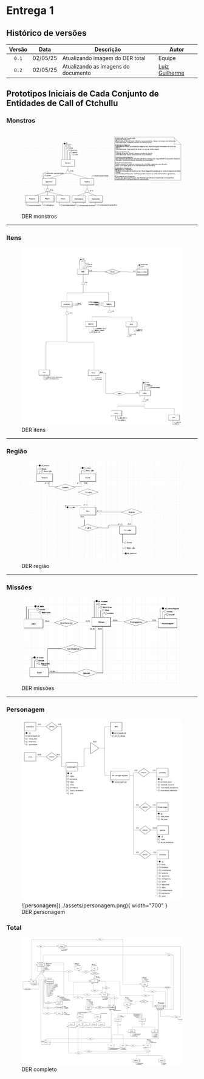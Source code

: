 # Entrega 1

## Histórico de versões

| Versão |    Data    | Descrição               | Autor                                                                                                                 |
| :----: | :--------: | ----------------------- | --------------------------------------------------------------------------------------------------------------------- |
| `0.1`  | 02/05/25 |  Atualizando imagem do DER total  |        Equipe                |
| `0.2`  | 02/05/25 | Atualizando as imagens do documento | [Luiz Guilherme](https://github.com/luizfaria1989) |


## Prototipos Iniciais de Cada Conjunto de Entidades de Call of Ctchullu
### Monstros
<figure markdown="span">
  <img src="../../assets/monstros.png">
  <figcaption>DER monstros</figcaption>
</figure>

---

### Itens
<figure markdown="span">
  <img src="../../assets/itens.png">
  <figcaption>DER itens</figcaption>
</figure>

---

### Região
<figure markdown="span">
  <img src="../../assets/mapa.jpeg">
  <figcaption>DER região</figcaption>
</figure>

---

### Missões
<figure markdown="span">
  <img src="../../assets/missoes.png">
  <figcaption>DER missões</figcaption>
</figure>

---

### Personagem
<figure markdown="span">
  <img src="../../assets/personagem.png">
  ![personagem](../assets/personagem.png){ width="700" }
  <figcaption>DER personagem</figcaption>
</figure>

### Total
<figure markdown="span">
  <img src="../../assets/DER_Total.png">
  <figcaption>DER completo</figcaption>
</figure>
